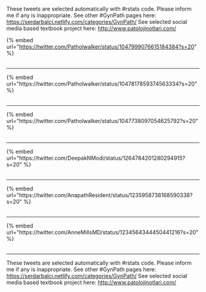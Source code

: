 

These tweets are selected automatically with #rstats code. Please inform me if any is inappropriate.
See other #GynPath pages here: https://serdarbalci.netlify.com/categories/GynPath/ 
See selected social media based textbook project here: http://www.patolojinotlari.com/

{% embed url="https://twitter.com/Patholwalker/status/1047999076615184384?s=20" %}<br>
<br>
<hr>
{% embed url="https://twitter.com/Patholwalker/status/1047817859374563334?s=20" %}<br>
<br>
<hr>
{% embed url="https://twitter.com/Patholwalker/status/1047738097054625792?s=20" %}<br>
<br>
<hr>
{% embed url="https://twitter.com/DeepakNModi/status/1264784201280294915?s=20" %}<br>
<br>
<hr>
{% embed url="https://twitter.com/AnapathResident/status/1235958738168590338?s=20" %}<br>
<br>
<hr>
{% embed url="https://twitter.com/AnneMillsMD/status/1234564344450441216?s=20" %}<br>
<br>
<hr>


These tweets are selected automatically with #rstats code. Please inform me if any is inappropriate.
See other #GynPath pages here: https://serdarbalci.netlify.com/categories/GynPath/ 
See selected social media based textbook project here: http://www.patolojinotlari.com/
